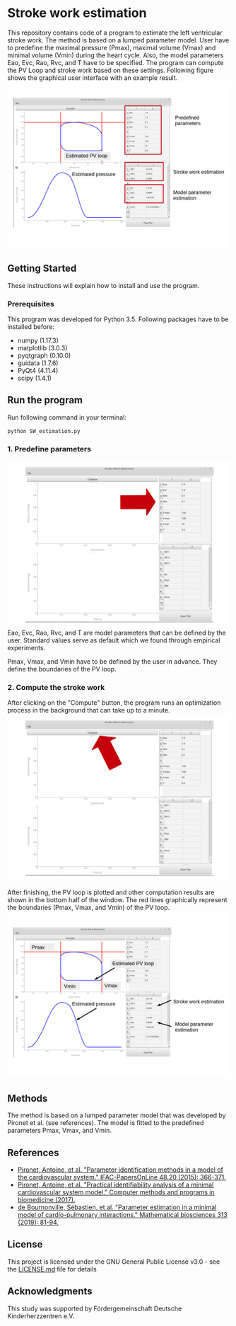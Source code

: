 # Stroke work estimation
This repository contains code of a program to estimate the left ventricular stroke work. The method is based on a lumped parameter model.
User have to predefine the maximal pressure (Pmax), maximal volume (Vmax) and minimal volume (Vmin) during the heart cycle.
Also, the model parameters Eao, Evc, Rao, Rvc, and T have to be specified. The program can compute the PV Loop and stroke work based on these settings.
Following figure shows the graphical user interface with an example result.
![Program](fig/fig2.png)


## Getting Started
These instructions will explain how to install and use the program.

### Prerequisites
This program was developed for Python 3.5. Following packages have to be installed before:
- numpy (1.17.3)
- matplotlib (3.0.3)
- pyqtgraph (0.10.0)
- guidata (1.7.6)
- PyQt4 (4.11.4)
- scipy (1.4.1)

## Run the program
Run following command in your terminal:
```
python SW_estimation.py
```

### 1. Predefine parameters
![Program](fig/fig3.png)
Eao, Evc, Rao, Rvc, and T are model parameters that can be defined by the user. Standard values serve as default which we found through empirical experiments.

Pmax, Vmax, and Vmin have to be defined by the user in advance. They define the boundaries of the PV loop.

### 2. Compute the stroke work
After clicking on the "Compute" button, the program runs an optimization process in the background that can take up to a minute.
![Program](fig/fig4.png)

After finishing, the PV loop is plotted and other computation results are shown in the bottom half of the window.
The red lines graphically represent the boundaries (Pmax, Vmax, and Vmin) of the PV loop.
![Program](fig/fig5.png)


## Methods
The method is based on a lumped parameter model that was developed by Pironet et al. (see references). The model is fitted to the predefined parameters Pmax, Vmax, and Vmin.

## References
- [Pironet, Antoine, et al. "Parameter identification methods in a model of the cardiovascular system." IFAC-PapersOnLine 48.20 (2015): 366-371.](https://www.sciencedirect.com/science/article/pii/S2405896315020583)
- [Pironet, Antoine, et al. "Practical identifiability analysis of a minimal cardiovascular system model." Computer methods and programs in biomedicine (2017).](https://europepmc.org/article/med/28153466)
- [de Bournonville, Sébastien, et al. "Parameter estimation in a minimal model of cardio-pulmonary interactions." Mathematical biosciences 313 (2019): 81-94.](https://www.sciencedirect.com/science/article/abs/pii/S0025556418304802)


## License
This project is licensed under the
GNU General Public License v3.0 - see the [LICENSE.md](LICENSE.md) file for details


## Acknowledgments
This study was supported by Fördergemeinschaft Deutsche Kinderherzzentren e.V.
